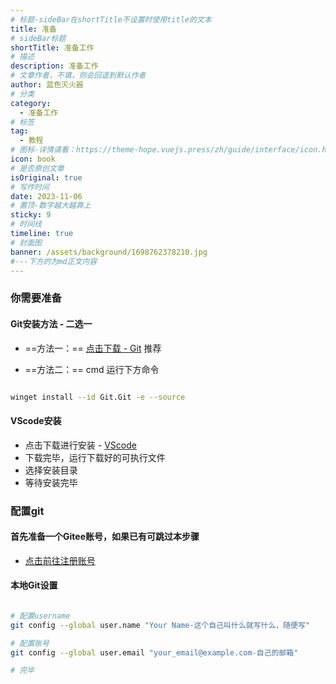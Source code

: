 ```yaml
---
# 标题-sideBar在shortTitle不设置时使用title的文本
title: 准备
# sideBar标题
shortTitle: 准备工作
# 描述
description: 准备工作
# 文章作者，不填，则会回退到默认作者
author: 蓝色灭火器
# 分类
category: 
  - 准备工作
# 标签
tag: 
  - 教程
# 图标-详情请看：https://theme-hope.vuejs.press/zh/guide/interface/icon.html
icon: book
# 是否原创文章
isOriginal: true
# 写作时间
date: 2023-11-06
# 置顶-数字越大越靠上
sticky: 9
# 时间线
timeline: true
# 封面图
banner: /assets/background/1698762378210.jpg
#---下方的为md正文内容
---
```


### 你需要准备

#### Git安装方法 - 二选一

- ==方法一：== [点击下载 - Git](https://git-scm.com/) <Badge >推荐</Badge>

- ==方法二：== cmd 运行下方命令

```sh

winget install --id Git.Git -e --source 

```

#### VScode安装

- 点击下载进行安装 - [VScode](https://code.visualstudio.com/Download)
- 下载完毕，运行下载好的可执行文件
- 选择安装目录
- 等待安装完毕

### 配置git

#### 首先准备一个Gitee账号，如果已有可跳过本步骤

- [点击前往注册账号](https://gitee.com/signup#lang=zh-CN)

#### 本地Git设置

```sh

# 配置username
git config --global user.name "Your Name-这个自己叫什么就写什么，随便写"

# 配置账号
git config --global user.email "your_email@example.com-自己的邮箱"

# 完毕

```
